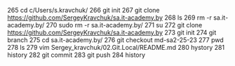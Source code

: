   265  cd c/Users/s.kravchuk/
  266  git init
  267  git clone https://github.com/SergeyKravchuk/sa.it-academy.by
  268  ls
  269  rm -r sa.it-academy.by/
  270  sudo rm -r sa.it-academy.by/
  271  su
  272  git clone https://github.com/SergeyKravchuk/sa.it-academy.by
  273  git init
  274  git branch
  275  cd sa.it-academy.by/
  276  git checkout md-sa2-25-23
  277  pwd
  278  ls
  279  vim Sergey_kravchuk/02.Git.Local/README.md
  280  hystory
  281  history
  282  git commit
  283  git push
  284  history

